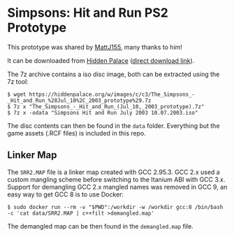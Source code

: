 # Simpsons: Hit and Run PS2 Prototype

This prototype was shared by [MattJ155](https://hiddenpalace.org/MattJ155), many thanks to him!

It can be downloaded from [Hidden Palace](https://hiddenpalace.org/The_Simpsons:_Hit_%26_Run_(Jul_10,_2003_prototype))
([direct download link](https://hiddenpalace.org/w/images/c/c3/The_Simpsons_-_Hit_and_Run_%28Jul_10%2C_2003_prototype%29.7z)).

The 7z archive contains a iso disc image, both can be extracted using the 7z tool:

```
$ wget https://hiddenpalace.org/w/images/c/c3/The_Simpsons_-_Hit_and_Run_%28Jul_10%2C_2003_prototype%29.7z
$ 7z x "The_Simpsons_-_Hit_and_Run_(Jul_10,_2003_prototype).7z"
$ 7z x -odata "Simpsons Hit and Run July 2003 10.07.2003.iso"
```

The disc contents can then be found in the `data` folder. Everything but the game assets (.RCF files) is included in this repo.

## Linker Map

The `SRR2.MAP` file is a linker map created with GCC 2.95.3.
GCC 2.x used a custom mangling scheme before switching to the Itanium ABI with GCC 3.x.
Support for demangling GCC 2.x mangled names was removed in GCC 9, an easy way to get GCC 8 is to use Docker:

```
$ sudo docker run --rm -v "$PWD":/workdir -w /workdir gcc:8 /bin/bash -c 'cat data/SRR2.MAP | c++filt >demangled.map'
```

The demangled map can be then found in the `demangled.map` file.

